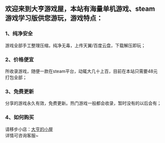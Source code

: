 ## 欢迎来到大亨游戏屋，本站有海量单机游戏、steam游戏学习版供您游玩，游戏特点：

### 1、纯净安全

游戏全部手工整理压缩，纯净无毒，上传天翼/百度云盘，下载解压即玩；

### 2、价格便宜

所收录游戏，随便一款在steam平台，动辄大几十上百，目前在本站只需要48元打包全部；

### 3、免费更新

分享的游戏永久有效，免费更新。热门游戏一般都会收录，暂时没有的以后会有；


### 4、如何购买

请移步小店：[大亨的小屋](https://shop475151117.taobao.com/)<br> 
详情可咨询客服~
